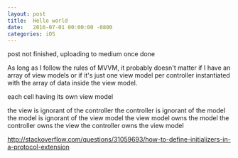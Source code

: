 ```yaml
---
layout: post
title:  Hello world
date:   2016-07-01 00:00:00 -0800
categories: iOS
---
```


post not finished, uploading to medium once done

As long as I follow the rules of MVVM, it probably doesn't matter if I have an array
of view models or if it's just one view model per controller instantiated with the array
of data inside the view model.

each cell having its own view model

the view is ignorant of the controller
the controller is ignorant of the model
the model is ignorant of the view model
the view model owns the model
the controller owns the view
the controller owns the view model

http://stackoverflow.com/questions/31059693/how-to-define-initializers-in-a-protocol-extension